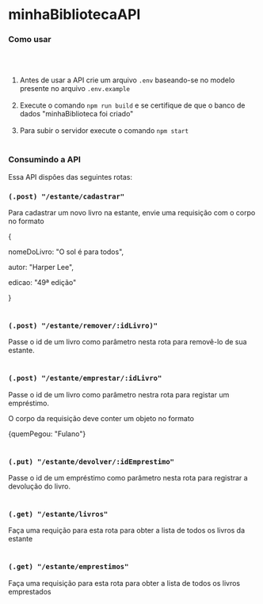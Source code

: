 # minhaBibliotecaAPI

### Como usar
<br></br>
1. Antes de usar a API crie um arquivo `.env` baseando-se no modelo presente no arquivo `.env.example` 
<br></br>
2. Execute o comando `npm run build` e se certifique de que o banco de dados "minhaBiblioteca foi criado"
<br></br>
3. Para subir o servidor execute o comando `npm start` 
<br></br>
### Consumindo a API <p></p>

Essa API dispôes das seguintes rotas:<p></p>

### `(.post) "/estante/cadastrar"`
Para cadastrar um novo livro na estante, envie uma requisição com o corpo no formato

{<p></p>
    nomeDoLivro: "O sol é para todos",<p></p>
    autor: "Harper Lee",<p></p>
    edicao: "49ª edição"<p></p>
}<br></br>
### `(.post) "/estante/remover/:idLivro)"` 
Passe o id de um livro como parâmetro nesta rota para removê-lo de sua estante.<br></br>

### `(.post) "/estante/emprestar/:idLivro"`
Passe o id de um livro como parâmetro nestra rota para registar um empréstimo.

O corpo da requisição deve conter um objeto no formato

{quemPegou: "Fulano"}<br></br>

### `(.put) "/estante/devolver/:idEmprestimo"`
Passe o id de um empréstimo como parâmetro nesta rota para registrar a devolução do livro.<br></br>

### `(.get) "/estante/livros"`
Faça uma requição para esta rota para obter a lista de todos os livros da estante<br></br>

### `(.get) "/estante/emprestimos"`
Faça uma requisição para esta rota para obter a lista de todos os livros emprestados